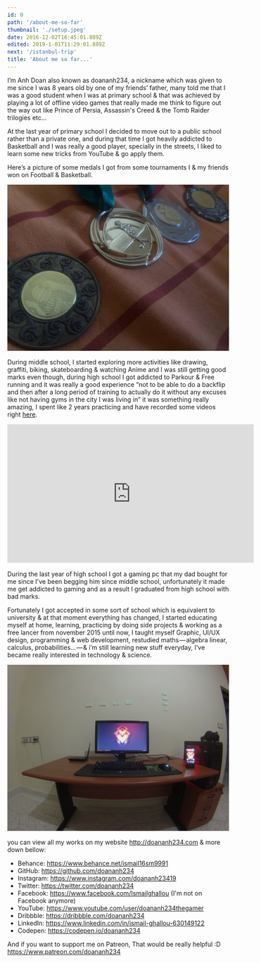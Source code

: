 ```yaml
---
id: 0
path: '/about-me-so-far'
thumbnail: './setup.jpeg'
date: 2016-12-02T16:45:01.889Z
edited: 2019-1-01T11:29:01.889Z
next: '/istanbul-trip'
title: 'About me so far...'
---
```


I’m Anh Doan also known as doananh234, a nickname which was given to me since I was 8 years old by one of my friends’ father, many told me that I was a good student when I was at primary school & that was achieved by playing a lot of offline video games that really made me think to figure out the way out like Prince of Persia, Assassin's Creed & the Tomb Raider trilogies etc...

At the last year of primary school I decided to move out to a public school rather than a private one, and during that time I got heavily addicted to Basketball and I was really a good player, specially in the streets, I liked to learn some new tricks from YouTube & go apply them.

Here’s a picture of some medals I got from some tournaments I & my friends won on Football & Basketball.

![medals](medals.jpeg 'Follow me on Instagram to see more : https://www.instagram.com/doananh23419')

During middle school, I started exploring more activities like drawing, graffiti, biking, skateboarding & watching Anime and I was still getting good marks even though, during high school I got addicted to Parkour & Free running and it was really a good experience “not to be able to do a backflip and then after a long period of training to actually do it without any excuses like not having gyms in the city I was living in” it was something really amazing, I spent like 2 years practicing and have recorded some videos right [here](https://www.instagram.com/doananh23419).

<div class="responsiveVideo">
  <iframe width="560" height="315" src="https://www.youtube.com/embed/bujbKsEKZ-4" frameborder="0" allow="encrypted-media" allowfullscreen></iframe>
</div>

During the last year of high school I got a gaming pc that my dad bought for me since I've been begging him since middle school, unfortunately it made me get addicted to gaming and as a result I graduated from high school with bad marks.

Fortunately I got accepted in some sort of school which is equivalent to university & at that moment everything has changed, I started educating myself at home, learning, practicing by doing side projects & working as a free lancer from november 2015 until now, I taught myself Graphic, UI/UX design, programming & web development, restudied maths — algebra linear, calculus, probabilities... — & i’m still learning new stuff everyday, I've became really interested in technology & science.

![my setup](setup.jpeg 'My Setup')

you can view all my works on my website http://doananh234.com & more down bellow:

- Behance: https://www.behance.net/ismail16sm9991
- GitHub: https://github.com/doananh234
- Instagram: https://www.instagram.com/doananh23419
- Twitter: https://twitter.com/doananh234
- Facebook: https://www.facebook.com/Ismailghallou (I'm not on Facebook anymore)
- YouTube: https://www.youtube.com/user/doananh234thegamer
- Dribbble: https://dribbble.com/doananh234
- LinkedIn: https://www.linkedin.com/in/ismail-ghallou-630149122
- Codepen: https://codepen.io/doananh234

And if you want to support me on Patreon, That would be really helpful :D https://www.patreon.com/doananh234

